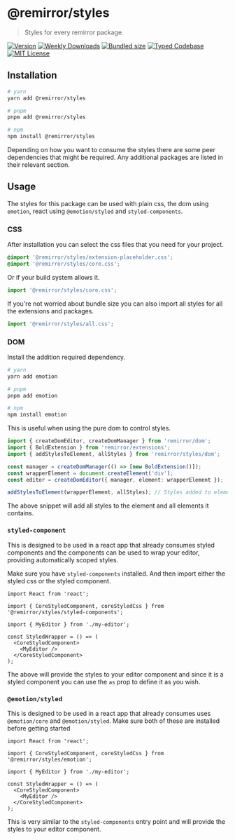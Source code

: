 # @remirror/styles

> Styles for every remirror package.

[![Version][version]][npm] [![Weekly Downloads][downloads-badge]][npm] [![Bundled size][size-badge]][size] [![Typed Codebase][typescript]](#) [![MIT License][license]](#)

[version]: https://flat.badgen.net/npm/v/@remirror/styles/next
[npm]: https://npmjs.com/package/@remirror/styles/v/next
[license]: https://flat.badgen.net/badge/license/MIT/purple
[size]: https://bundlephobia.com/result?p=@remirror/styles
[size-badge]: https://flat.badgen.net/bundlephobia/minzip/@remirror/styles
[typescript]: https://flat.badgen.net/badge/icon/TypeScript?icon=typescript&label
[downloads-badge]: https://badgen.net/npm/dw/@remirror/styles/red?icon=npm

## Installation

```bash
# yarn
yarn add @remirror/styles

# pnpm
pnpm add @remirror/styles

# npm
npm install @remirror/styles
```

Depending on how you want to consume the styles there are some peer dependencies that might be required. Any additional packages are listed in their relevant section.

## Usage

The styles for this package can be used with plain css, the dom using `emotion`, react using `@emotion/styled` and `styled-components`.

### CSS

After installation you can select the css files that you need for your project.

```scss
@import '@remirror/styles/extension-placeholder.css';
@import '@remirror/styles/core.css';
```

Or if your build system allows it.

```ts
import '@remirror/styles/core.css';
```

If you're not worried about bundle size you can also import all styles for all the extensions and packages.

```ts
import '@remirror/styles/all.css';
```

### DOM

Install the addition required dependency.

```bash
# yarn
yarn add emotion

# pnpm
pnpm add emotion

# npm
npm install emotion
```

This is useful when using the pure dom to control styles.

```ts
import { createDomEditor, createDomManager } from 'remirror/dom';
import { BoldExtension } from 'remirror/extensions';
import { addStylesToElement, allStyles } from 'remirror/styles/dom';

const manager = createDomManager(() => [new BoldExtension()]);
const wrapperElement = document.createElement('div');
const editor = createDomEditor({ manager, element: wrapperElement });

addStylesToElement(wrapperElement, allStyles); // Styles added to element.
```

The above snippet will add all styles to the element and all elements it contains.

### `styled-component`

This is designed to be used in a react app that already consumes styled components and the components can be used to wrap your editor, providing automatically scoped styles.

Make sure you have `styled-components` installed. And then import either the styled css or the styled component.

```tsx
import React from 'react';

import { CoreStyledComponent, coreStyledCss } from '@remirror/styles/styled-components';

import { MyEditor } from './my-editor';

const StyledWrapper = () => (
  <CoreStyledComponent>
    <MyEditor />
  </CoreStyledComponent>
);
```

The above will provide the styles to your editor component and since it is a styled component you can use the `as` prop to define it as you wish.

### `@emotion/styled`

This is designed to be used in a react app that already consumes uses `@emotion/core` and `@emotion/styled`. Make sure both of these are installed before getting started

```tsx
import React from 'react';

import { CoreStyledComponent, coreStyledCss } from '@remirror/styles/emotion';

import { MyEditor } from './my-editor';

const StyledWrapper = () => (
  <CoreStyledComponent>
    <MyEditor />
  </CoreStyledComponent>
);
```

This is very similar to the `styled-components` entry point and will provide the styles to your editor component.
